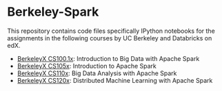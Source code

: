 # Berkeley-Spark
This repository contains code files specifically IPython notebooks for the assignments in the following courses by UC Berkeley and Databricks on edX.

* [BerkeleyX CS100.1x](https://courses.edx.org/courses/BerkeleyX/CS100.1x/1T2015/course/): Introduction to Big Data with Apache Spark
* [BerkeleyX CS105x](https://www.edx.org/course/introduction-apache-spark-uc-berkeleyx-cs105x): Introduction to Apache Spark
* [BerkeleyX CS110x](https://www.edx.org/course/big-data-analysis-apache-spark-uc-berkeleyx-cs110x): Big Data Analysis with Apache Spark
* [BerkeleyX CS120x](https://www.edx.org/course/distributed-machine-learning-apache-uc-berkeleyx-cs120x): Distributed Machine Learning with Apache Spark
